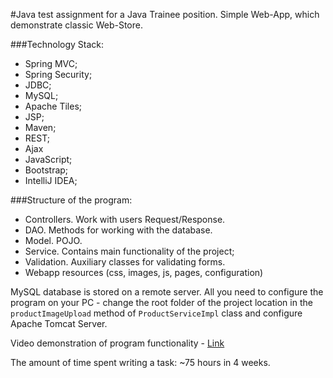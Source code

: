 #Java test assignment for a Java Trainee position. Simple Web-App, which demonstrate classic Web-Store. 

###Technology Stack:
- Spring MVC;
- Spring Security;
- JDBC;
- MySQL;
- Apache Tiles;
- JSP;
- Maven;
- REST;
- Ajax
- JavaScript;
- Bootstrap;
- IntelliJ IDEA;

###Structure of the program:
- Controllers. Work with users Request/Response.
- DAO. Methods for working with the database.
- Model. POJO.
- Service. Contains main functionality of the project;
- Validation. Auxiliary classes for validating forms.
- Webapp resources (css, images, js, pages, configuration)

MySQL database is stored on a remote server. All you need to configure the program on your PC - change the root folder of the project location in the `productImageUpload` method of `ProductServiceImpl` class and configure Apache Tomcat Server.

Video demonstration of program functionality - [Link](https://youtu.be/cLUOYdsESG0)

The amount of time spent writing a task: ~75 hours in 4 weeks.
